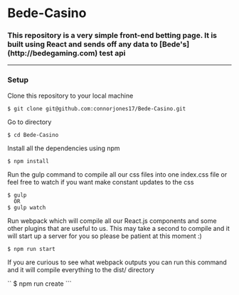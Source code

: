 # Bede-Casino

<h3>This repository is a very simple front-end betting page. It is built using React and sends off any data to [Bede's](http://bedegaming.com) test api </h3>  

<hr>

<h3>Setup</h3>

Clone this repository to your local machine

``` $ git clone git@github.com:connorjones17/Bede-Casino.git ```

Go to directory

``` $ cd Bede-Casino ```

Install all the dependencies using npm

``` $ npm install ```

Run the gulp command to compile all our css files into one index.css file or feel free to watch if you want make constant updates to the css

``` 
$ gulp 
  OR
$ gulp watch
```

Run webpack which will compile all our React.js components and some other plugins that are useful to us.
This may take a second to compile and it will start up a server for you so please be patient at this moment :)

``` $ npm run start ```

If you are curious to see what webpack outputs you can run this command and it will compile everything to the dist/ directory

`` $ npm run create ```

